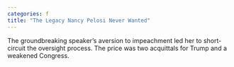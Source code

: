 ```yaml
---
categories: f
title: "The Legacy Nancy Pelosi Never Wanted"
---
```

The groundbreaking speaker’s aversion to impeachment led her to short-circuit the oversight process. The price was two acquittals for Trump and a weakened Congress.
